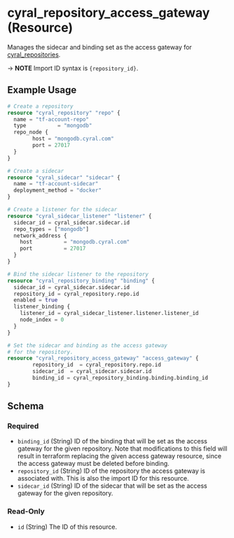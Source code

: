 # cyral_repository_access_gateway (Resource)

Manages the sidecar and binding set as the access gateway for [cyral_repositories](./repositories.md).

-> **NOTE** Import ID syntax is `{repository_id}`.

## Example Usage

```terraform
# Create a repository
resource "cyral_repository" "repo" {
  name = "tf-account-repo"
  type          = "mongodb"
  repo_node {
        host = "mongodb.cyral.com"
        port = 27017
  }
}

# Create a sidecar
resource "cyral_sidecar" "sidecar" {
  name = "tf-account-sidecar"
  deployment_method = "docker"
}

# Create a listener for the sidecar
resource "cyral_sidecar_listener" "listener" {
  sidecar_id = cyral_sidecar.sidecar.id
  repo_types = ["mongodb"]
  network_address {
    host          = "mongodb.cyral.com"
    port          = 27017
  }
}

# Bind the sidecar listener to the repository
resource "cyral_repository_binding" "binding" {
  sidecar_id = cyral_sidecar.sidecar.id
  repository_id = cyral_repository.repo.id
  enabled = true
  listener_binding {
    listener_id = cyral_sidecar_listener.listener.listener_id
    node_index = 0
  }
}

# Set the sidecar and binding as the access gateway
# for the repository.
resource "cyral_repository_access_gateway" "access_gateway" {
		repository_id  = cyral_repository.repo.id
		sidecar_id  = cyral_sidecar.sidecar.id
		binding_id = cyral_repository_binding.binding.binding_id
}
```

<!-- schema generated by tfplugindocs -->

## Schema

### Required

- `binding_id` (String) ID of the binding that will be set as the access gateway for the given repository. Note that modifications to this field will result in terraform replacing the given access gateway resource, since the access gateway must be deleted before binding.
- `repository_id` (String) ID of the repository the access gateway is associated with. This is also the import ID for this resource.
- `sidecar_id` (String) ID of the sidecar that will be set as the access gateway for the given repository.

### Read-Only

- `id` (String) The ID of this resource.
